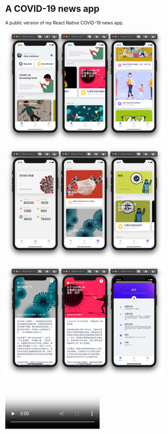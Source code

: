 # A COVID-19 news app

A public version of my React Native COVID-19 news app. 

![](https://raw.githubusercontent.com/Architect1st/React-Native-COVID-19-News-APP/main/images%20and%20videos/1.png)

![](https://raw.githubusercontent.com/Architect1st/React-Native-COVID-19-News-APP/main/images%20and%20videos/2.png)

![](https://raw.githubusercontent.com/Architect1st/React-Native-COVID-19-News-APP/main/images%20and%20videos/3.png)


<video id="video" controls="" preload="none" poster="https://raw.githubusercontent.com/Architect1st/React-Native-COVID-19-News-APP/main/images%20and%20videos/3.png"> <source id="mp4" src="https://github.com/Architect1st/React-Native-COVID-19-News-APP/blob/main/images%20and%20videos/1.mp4?raw=true" type="video/mp4"> </video>

